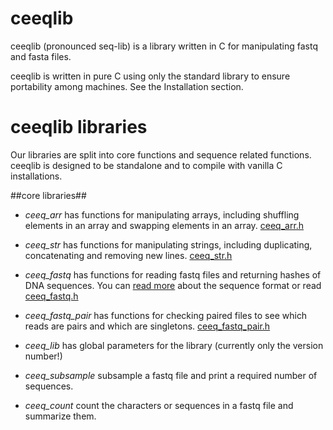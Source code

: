 # ceeqlib
ceeqlib (pronounced seq-lib) is a library written in C for manipulating fastq and fasta files.

ceeqlib is written in pure C using only the standard library to ensure portability among machines. See the Installation section.

# ceeqlib libraries

Our libraries are split into core functions and sequence related functions. ceeqlib is designed to be standalone and to compile with vanilla C installations.

##core libraries##
* *ceeq_arr* has functions for manipulating arrays, including shuffling elements in an array and swapping elements in an array. [ceeq_arr.h](ceeq_arr/ceeq_arr.h)
* *ceeq_str* has functions for manipulating strings, including duplicating, concatenating and removing new lines. [ceeq_str.h](ceeq_str/ceeq_str.h)

* *ceeq_fastq* has functions for reading fastq files and returning hashes of DNA sequences. You can [read more](ceeq_fastq) about the sequence 
format or read [ceeq_fastq.h](ceeq_fastq/ceeq_fastq.h)

* *ceeq_fastq_pair* has functions for checking paired files to see which reads are pairs and which are singletons. [ceeq_fastq_pair.h](ceeq_fastq_pair.h)

* *ceeq_lib*  has global parameters for the library (currently only the version number!)

* *ceeq_subsample* subsample a fastq file and print a required number of sequences.

* *ceeq_count* count the characters or sequences in a fastq file and summarize them.

